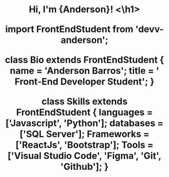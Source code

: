 <h1 align="center">Hi, I'm {Anderson}! <\h1>

import FrontEndStudent from 'devv-anderson';

class Bio extends FrontEndStudent {
  name    = 'Anderson Barros';
  title   = ' Front-End Developer Student';
}

class Skills extends FrontEndStudent {
  languages = ['Javascript', 'Python'];
  databases = ['SQL Server'];
  Frameworks = ['ReactJs', 'Bootstrap'];
  Tools = ['Visual Studio Code', 'Figma', 'Git', 'Github'];
}


